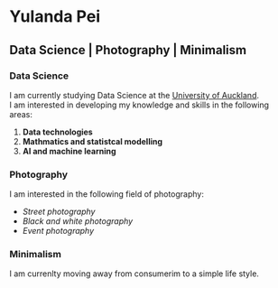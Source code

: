 # Yulanda Pei
## Data Science | Photography | Minimalism

### Data Science
I am currently studying Data Science at the [University of Auckland]("https://www.auckland.ac.nz/"). <br>
I am interested in developing my knowledge and skills in the following areas: <br>
1. **Data technologies**
2. **Mathmatics and statistcal modelling**
3. **AI and machine learning**

### Photography
I am interested in the following field of photography:
* _Street photography_
* _Black and white photography_
* _Event photography_

### Minimalism
I am currenlty moving away from consumerim to a simple life style.


